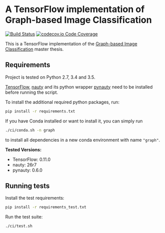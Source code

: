 # A TensorFlow implementation of Graph-based Image Classification

[![Build Status](https://travis-ci.org/rusty1s/graph-based-image-classification.svg?branch=master)](https://travis-ci.org/rusty1s/graph-based-image-classification)
[![codecov.io Code Coverage](https://img.shields.io/codecov/c/github/rusty1s/graph-based-image-classification.svg?maxAge=2592000)](https://codecov.io/github/rusty1s/graph-based-image-classification?branch=master)

This is a TensorFlow implementation of the [Graph-based Image Classification](https://github.com/rusty1s/deep-learning/tree/master/thesis) master thesis.

## Requirements

Project is tested on Python 2.7, 3.4 and 3.5.

[TensorFlow](https://www.tensorflow.org/versions/r0.11/get_started/os_setup.html#pip-installation), [nauty](http://pallini.di.uniroma1.it/) and its python wrapper [pynauty](https://web.cs.dal.ca/~peter/software/pynauty/html/install.html) need to be installed before running the script.

To install the additional required python packages, run:

```bash
pip install -r requirements.txt
```

If you have Conda installed or want to install it, you can simply run
```bash
./ci/conda.sh -n graph
```
to install all dependencies in a new conda environment with name `"graph"`.

**Tested Versions:**
* TensorFlow: 0.11.0
* nauty: 26r7
* pynauty: 0.6.0

## Running tests

Install the test requirements:

```bash
pip install -r requirements_test.txt
```

Run the test suite:

```bash
./ci/test.sh
```
